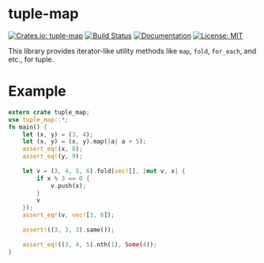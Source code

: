 # tuple-map
[![Crates.io: tuple-map](http://meritbadge.herokuapp.com/tuple-map)](https://crates.io/crates/tuple-map)
[![Build Status](https://travis-ci.org/kngwyu/tuple-map.svg?branch=master)](https://travis-ci.org/kngwyu/tuple-map)
[![Documentation](https://docs.rs/tuple-map/badge.svg)](https://docs.rs/tuple-map)
[![License: MIT](https://img.shields.io/badge/license-MIT-blue.svg)](LICENSE)

This library provides iterator-like utility methods like `map`, `fold`, `for_each`, and etc., for tuple.

# Example

``` rust
extern crate tuple_map;
use tuple_map::*;
fn main() {
    let (x, y) = (3, 4);
    let (x, y) = (x, y).map(|a| a + 5);
    assert_eq!(x, 8);
    assert_eq!(y, 9);
    
    let v = (3, 4, 5, 6).fold(vec![], |mut v, x| {
        if x % 3 == 0 {
            v.push(x);
        }
        v
    });
    assert_eq!(v, vec![3, 6]);
    
    assert!((3, 3, 3).same());
    
    assert_eq!((3, 4, 5).nth(1), Some(4));
}

```
